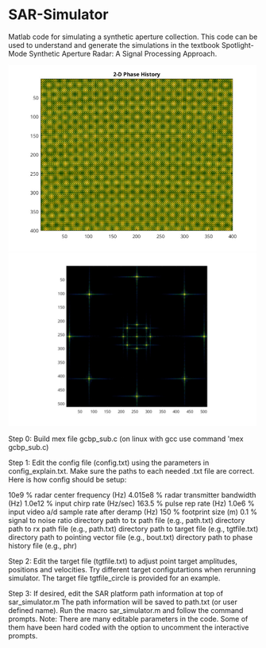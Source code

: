 # SAR-Simulator
Matlab code for simulating a synthetic aperture collection. 
This code can be used to understand and generate the simulations in the 
textbook Spotlight-Mode Synthetic Aperture Radar: A Signal Processing Approach. 

<img src="phd_circle.jpg" alt="Demo" width="500"/>

<img src="sar_image_circle.jpg" alt="Demo" width="500"/>




Step 0: Build mex file gcbp_sub.c  (on linux with gcc use command 'mex gcbp_sub.c)

Step 1:
Edit the config file (config.txt) using the parameters in config_explain.txt. 
Make sure the paths to each needed .txt file are correct. Here is how config should be setup:

10e9        % radar center frequency (Hz)
4.015e8     % radar transmitter bandwidth (Hz)
1.0e12      % input chirp rate (Hz/sec)
163.5       % pulse rep rate (Hz)
1.0e6       % input video a/d sample rate after deramp (Hz)
150         % footprint size (m)
0.1         % signal to noise ratio
directory path to tx path file (e.g., path.txt)
directory path to rx path file (e.g., path.txt)
directory path to target file (e.g., tgtfile.txt)
directory path to pointing vector file (e.g., bout.txt)
directory path to phase history file (e.g., phr)

Step 2:
Edit the target file (tgtfile.txt) to adjust point target amplitudes, positions 
and velocities. Try different target configutartions when rerunning simulator.
The target file tgtfile_circle is provided for an example.

Step 3:
If desired, edit the SAR platform path information at top of sar_simulator.m
The path information will be saved to path.txt (or user defined name).
Run the macro sar_simulator.m and follow the command prompts. 
Note: There are many editable parameters in the code. Some of them have 
been hard coded with the option to uncomment the interactive prompts.

